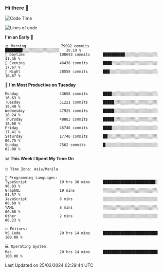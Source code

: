### Hi there 👋

<!--START_SECTION:waka-->
![Code Time](http://img.shields.io/badge/Code%20Time-4%2C984%20hrs%2030%20mins-blue)

![Lines of code](https://img.shields.io/badge/From%20Hello%20World%20I%27ve%20Written-117.7%20million%20lines%20of%20code-blue)

**I'm an Early 🐤** 

```text
🌞 Morning                79092 commits       ████████░░░░░░░░░░░░░░░░░   30.10 % 
🌆 Daytime                108693 commits      ██████████░░░░░░░░░░░░░░░   41.36 % 
🌃 Evening                46438 commits       ████░░░░░░░░░░░░░░░░░░░░░   17.67 % 
🌙 Night                  28558 commits       ███░░░░░░░░░░░░░░░░░░░░░░   10.87 % 
```
📅 **I'm Most Productive on Tuesday** 

```text
Monday                   43698 commits       ████░░░░░░░░░░░░░░░░░░░░░   16.63 % 
Tuesday                  51221 commits       █████░░░░░░░░░░░░░░░░░░░░   19.49 % 
Wednesday                47925 commits       █████░░░░░░░░░░░░░░░░░░░░   18.24 % 
Thursday                 48883 commits       █████░░░░░░░░░░░░░░░░░░░░   18.60 % 
Friday                   45746 commits       ████░░░░░░░░░░░░░░░░░░░░░   17.41 % 
Saturday                 17746 commits       ██░░░░░░░░░░░░░░░░░░░░░░░   06.75 % 
Sunday                   7562 commits        █░░░░░░░░░░░░░░░░░░░░░░░░   02.88 % 
```


📊 **This Week I Spent My Time On** 

```text
🕑︎ Time Zone: Asia/Manila

💬 Programming Languages: 
TypeScript               19 hrs 36 mins      ████████████████████████░   96.83 % 
GraphQL                  19 mins             ░░░░░░░░░░░░░░░░░░░░░░░░░   01.57 % 
JavaScript               8 mins              ░░░░░░░░░░░░░░░░░░░░░░░░░   00.69 % 
YAML                     8 mins              ░░░░░░░░░░░░░░░░░░░░░░░░░   00.68 % 
Other                    2 mins              ░░░░░░░░░░░░░░░░░░░░░░░░░   00.23 % 

🔥 Editors: 
VS Code                  20 hrs 14 mins      █████████████████████████   100.00 % 

💻 Operating System: 
Mac                      20 hrs 14 mins      █████████████████████████   100.00 % 
```


 Last Updated on 25/03/2024 02:29:44 UTC
<!--END_SECTION:waka-->


<!--
**rad182/rad182** is a ✨ _special_ ✨ repository because its `README.md` (this file) appears on your GitHub profile.

Here are some ideas to get you started:

- 🔭 I’m currently working on ...
- 🌱 I’m currently learning ...
- 👯 I’m looking to collaborate on ...
- 🤔 I’m looking for help with ...
- 💬 Ask me about ...
- 📫 How to reach me: ...
- 😄 Pronouns: ...
- ⚡ Fun fact: ...
-->
